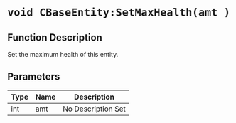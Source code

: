 # `void CBaseEntity:SetMaxHealth(amt )`
## Function Description
Set the maximum health of this entity.
## Parameters
Type|Name|Description
--|--|--
int|amt|No Description Set
